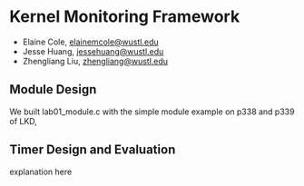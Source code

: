# Kernel Monitoring Framework

- Elaine Cole, elainemcole@wustl.edu
- Jesse Huang, jessehuang@wustl.edu
- Zhengliang Liu, zhengliang@wustl.edu

## Module Design
We built lab01_module.c with the simple module example on p338 and p339 of LKD,


## Timer Design and Evaluation
explanation here
